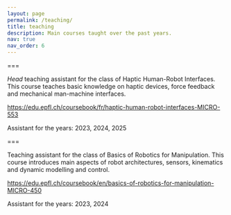 ```yaml
---
layout: page
permalink: /teaching/
title: teaching
description: Main courses taught over the past years.
nav: true
nav_order: 6
---
```




===

*Head* teaching assistant for the class of Haptic Human-Robot Interfaces.
This course teaches basic knowledge on haptic devices, force feedback and mechanical man-machine interfaces.

https://edu.epfl.ch/coursebook/fr/haptic-human-robot-interfaces-MICRO-553

Assistant for the years:
2023, 2024, 2025


===

Teaching assistant for the class of Basics of Robotics for Manipulation.
This course introduces main aspects of robot architectures, sensors, kinematics and dynamic modelling and control.

https://edu.epfl.ch/coursebook/en/basics-of-robotics-for-manipulation-MICRO-450

Assistant for the years:
2023, 2024
